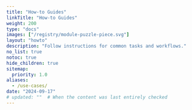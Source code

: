 ```yaml
---
title: "How-to Guides"
linkTitle: "How-to Guides"
weight: 200
type: "docs"
images: ["/registry/module-puzzle-piece.svg"]
layout: "howto"
description: "Follow instructions for common tasks and workflows."
no_list: true
notoc: true
hide_children: true
sitemap:
  priority: 1.0
aliases:
  - /use-cases/
date: "2024-09-17"
# updated: ""  # When the content was last entirely checked
---
```


